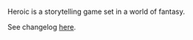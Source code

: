 Heroic is a storytelling game set in a world of fantasy. 

See changelog [here](https://headwayapp.co/heroic-changelog).